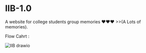 # IIB-1.0
A website for college students group memories ❤️❤️❤️ >>(A Lots of memories).




Flow Cahrt :

![IIB drawio](https://user-images.githubusercontent.com/104434509/234540928-9b36beb1-7728-4389-a579-d61a51d4d01a.png)
